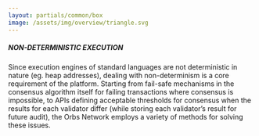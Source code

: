 ```yaml
---
layout: partials/common/box
image: /assets/img/overview/triangle.svg
---
```


##### NON-DETERMINISTIC EXECUTION

Since execution engines of standard languages are not deterministic in nature (eg. heap addresses), dealing with non-determinism is a core requirement of the platform. Starting from fail-safe mechanisms in the consensus algorithm itself for failing transactions where consensus is impossible, to APIs defining acceptable thresholds for consensus when the results for each validator differ (while storing each validator’s result for future audit), the Orbs Network employs a variety of methods for solving these issues.
